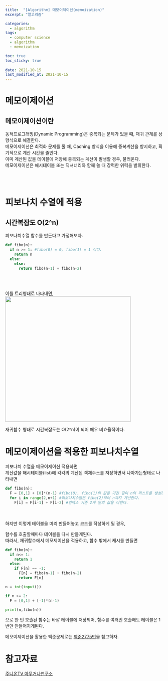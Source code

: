 ```yaml
---
title:  "[Algorithm] 메모이제이션(memoization)"
excerpt: "알고리즘"

categories:
  - algorithm
tags:
  - computer science
  - algorithm
  - memoization

toc: true
toc_sticky: true
 
date: 2021-10-15
last_modified_at: 2021-10-15
---
```



# 메모이제이션

## 메모이제이션이란

동적프로그래밍(Dynamic Programming)은 중복되는 문제가 있을 때, 재귀 관계를 상향식으로 해결한다.  
메모이제이션은 최적화 문제를 풀 때, Caching 방식을 이용해 중복계산을 방지하고, 획기적으로 계산 시간을 줄인다.  
이미 계산된 값을 테이블에 저장해 중복되는 계산이 발생할 경우, 불러온다.  
메모이제이션은 해시테이블 또는 딕셔너리와 함께 쓸 때 강력한 위력을 발휘한다.

<br><br>

# 피보나치 수열에 적용


## 시간복잡도 O(2^n)
피보나치수열 함수를 만든다고 가정해보자.
```python
def fibo(n):
  if n >= 1: #fibo(0) = 0, fibo(1) = 1 이다.
    return n
  else:
    else:
      return fibo(n-1) + fibo(n-2)
```

<br>
<br>

이를 트리형태로 나타내면,  
<img src = "https://user-images.githubusercontent.com/76278794/137487576-54dce025-cd40-401b-9f06-5dd08c65e8d0.jpeg" width = 400>  

재귀함수 형태로 시간복잡도는 O(2^n)이 되어 매우 비효율적이다. 

# 메모이제이션을 적용한 피보나치수열 
피보나치 수열을 메모이제이션 적용하면  
계산값을 해시테이블(list)에 각각의 계산된 객체주소를 저장하면서 나아가는형태로 나타내면
```python
def fibo(n):
  F = [0,1] + [0]*(n-1) #fibo(0), fibo(1)의 값을 가진 길이 n의 리스트를 생성(caching)
  for i in range(2,n+1) #피보나치수열은 fibo(2)부터 n까지 계산한다.
    F[i] = F[i-1] + F[i-2] #인덱스 기준 2개 앞의 값을 더한다.
```
<br>
<br>
하지만 이렇게 테이블을 미리 만들어놓고 코드를 작성하게 될 경우,   

함수를 호출할때마다 테이블을 다시 만들게된다.  
따라서, 재귀함수에서 메모제이션을 적용하고, 함수 밖에서 캐시를 만들면
```python
def fibo(n):
  if n<= 1:
    return 1
  else:
    if F[n] == -1:
      F[n] = fibo(n-1) + fibo(n-2)
      return F[n]

n = int(input())

if n >= 2:
  F = [0,1] + [-1]*(n-1)

print(n,fibo(n))
```
으로 한 번 호출된 함수는 바깥 테이블에 저장되어, 함수를 여러번 호출해도 테이블은 1번만 만들어지게된다.

메모이제이션을 활용한 백준문제로는 [백준2775번](https://koreanddinghwan.github.io/lightbig/boj/boj-2775/)을 참고하자.  


# 참고자료
[주니온TV 아무거나연구소](https://www.youtube.com/watch?v=YNIasN6kT2M)
